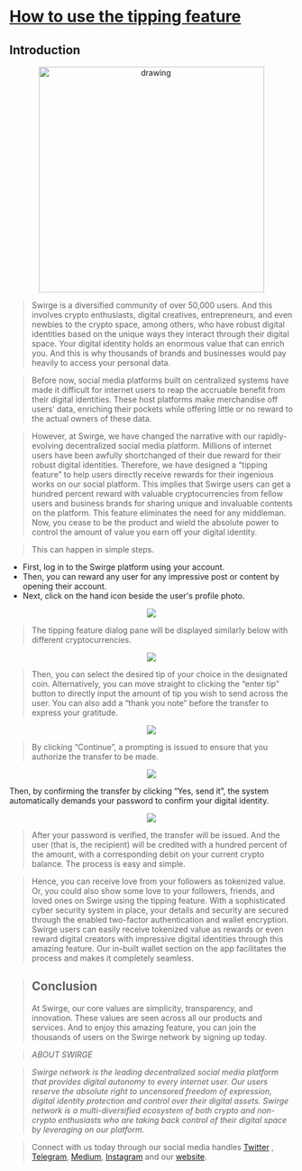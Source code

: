 # [How to use the tipping feature](https://swirgenetwork.medium.com/tipping-feature-e9224ac8575e)
## Introduction
<p align="center">
  <img src="https://miro.medium.com/max/1400/1*4Jv9vUkvznOtOVYRebqUUg.jpeg" alt="drawing" width="400"/>
</p>

> Swirge is a diversified community of over 50,000 users. And this involves crypto enthusiasts, digital creatives, entrepreneurs, and even newbies to the crypto space, among others, who have robust digital identities based on the unique ways they interact through their digital space. Your digital identity holds an enormous value that can enrich you. And this is why thousands of brands and businesses would pay heavily to access your personal data. 

> Before now, social media platforms built on centralized systems have made it difficult for internet users to reap the accruable benefit from their digital identities. These host platforms make merchandise off users’ data, enriching their pockets while offering little or no reward to the actual owners of these data.

> However, at Swirge, we have changed the narrative with our rapidly-evolving decentralized social media platform. Millions of internet users have been awfully shortchanged of their due reward for their robust digital identities. Therefore, we have designed a “tipping feature” to help users directly receive rewards for their ingenious works on our social platform. This implies that Swirge users can get a hundred percent reward with valuable cryptocurrencies from fellow users and business brands for sharing unique and invaluable contents on the platform. This feature eliminates the need for any middleman. Now, you cease to be the product and wield the absolute power to control the amount of value you earn off your digital identity.

> This can happen in simple steps.
- First, log in to the Swirge platform using your account. 
- Then, you can reward any user for any impressive post or content by opening their account. 
- Next, click on the hand icon beside the user's profile photo.

<p align="center">
  <img src="https://miro.medium.com/max/640/1*JsLhO3zYZmdGEAduXxgzGw.webp" />
</p>


> The tipping feature dialog pane will be displayed similarly below with different cryptocurrencies.

<p align="center">
  <img src="https://miro.medium.com/max/640/1*wPS24irV7SDNSM_gN64YKQ.webp" />
</p>


> Then, you can select the desired tip of your choice in the designated coin. Alternatively, you can move straight to clicking the “enter tip” button to directly input the amount of tip you wish to send across the user. You can also add a “thank you note” before the transfer to express your gratitude.

<p align="center">
  <img src="https://miro.medium.com/max/640/1*0VSLscuLKT3C5ICsIruaXQ.webp" />
</p>


> By clicking “Continue”, a prompting is issued to ensure that you authorize the transfer to be made.

<p align="center">
  <img src="https://miro.medium.com/max/640/1*AZM3-gFLLNzDxzoCPGCZOQ.webp" />
</p>

Then, by confirming the transfer by clicking “Yes, send it”, the system automatically demands your password to confirm your digital identity.

<p align="center">
  <img src="https://miro.medium.com/max/640/1*cM99snhE5L58wr5U8BuhDg.webp" />
</p>


> After your password is verified, the transfer will be issued. And the user (that is, the recipient) will be credited with a hundred percent of the amount, with a corresponding debit on your current crypto balance. The process is easy and simple.

> Hence, you can receive love from your followers as tokenized value. Or, you could also show some love to your followers, friends, and loved ones on Swirge using the tipping feature. With a sophisticated cyber security system in place, your details and security are secured through the enabled two-factor authentication and wallet encryption. Swirge users can easily receive tokenized value as rewards or even reward digital creators with impressive digital identities through this amazing feature. Our in-built wallet section on the app facilitates the process and makes it completely seamless.

> ## Conclusion
> At Swirge, our core values are simplicity, transparency, and innovation. These values are seen across all our products and services. And to enjoy this amazing feature, you can join the thousands of users on the Swirge network by signing up today.


>*ABOUT SWIRGE*

> *Swirge network is the leading decentralized social media platform that provides digital autonomy to every internet user. Our users reserve the absolute right to uncensored freedom of expression, digital identity protection and control over their digital assets. Swirge network is a multi-diversified ecosystem of both crypto and non-crypto enthusiasts who are taking back control of their digital space by leveraging on our platform.*

> Connect with us today through our social media handles [Twitter]() , [Telegram](), [Medium](), [Instagram]() and our [website]().
